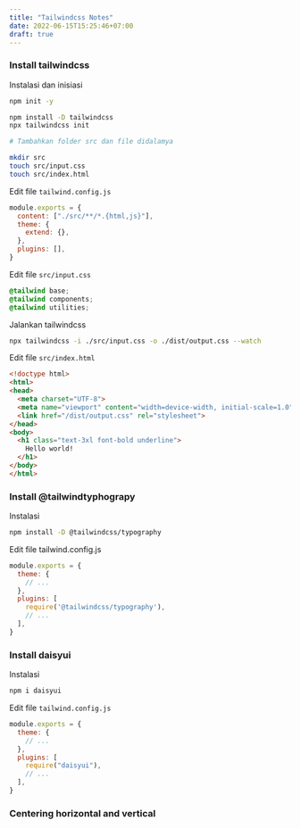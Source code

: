 ```yaml
---
title: "Tailwindcss Notes"
date: 2022-06-15T15:25:46+07:00
draft: true
---
```


### Install tailwindcss

Instalasi dan inisiasi

```bash
npm init -y

npm install -D tailwindcss
npx tailwindcss init

# Tambahkan folder src dan file didalamya

mkdir src
touch src/input.css
touch src/index.html
```

Edit file `tailwind.config.js`

```js
module.exports = {
  content: ["./src/**/*.{html,js}"],
  theme: {
    extend: {},
  },
  plugins: [],
}
```

Edit file `src/input.css`

```css
@tailwind base;
@tailwind components;
@tailwind utilities;
```

Jalankan tailwindcss

```bash
npx tailwindcss -i ./src/input.css -o ./dist/output.css --watch
```

Edit file `src/index.html`

```html
<!doctype html>
<html>
<head>
  <meta charset="UTF-8">
  <meta name="viewport" content="width=device-width, initial-scale=1.0">
  <link href="/dist/output.css" rel="stylesheet">
</head>
<body>
  <h1 class="text-3xl font-bold underline">
    Hello world!
  </h1>
</body>
</html>
```

### Install @tailwindtyphograpy

Instalasi

```bash
npm install -D @tailwindcss/typography
```

Edit file tailwind.config.js

```js
module.exports = {
  theme: {
    // ...
  },
  plugins: [
    require('@tailwindcss/typography'),
    // ...
  ],
}
```


### Install daisyui

Instalasi

```bash
npm i daisyui
```

Edit file `tailwind.config.js`

```js
module.exports = {
  theme: {
    // ...
  },
  plugins: [
    require("daisyui"),
    // ...
  ],
}
```

### Centering horizontal and vertical
